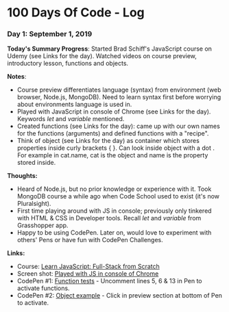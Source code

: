 # 100 Days Of Code - Log

### Day 1: September 1, 2019

**Today's Summary Progress**: Started Brad Schiff's JavaScript course on Udemy (see Links for the day).  Watched videos on course preview, introductory lesson, functions and objects.

**Notes**:  
* Course preview differentiates language (syntax) from environment (web browser, Node.js, MongoDB).  Need to learn syntax first before worrying about environments language is used in.
* Played with JavaScript in console of Chrome (see Links for the day).  Keywords *let* and *variable* mentioned.
* Created functions (see Links for the day):  came up with our own names for the functions (arguments) and defined functions with a "recipe".
* Think of object (see Links for the day) as container which stores properties inside curly brackets { }.  Can look inside object with a dot . For example in cat.name, cat is the object and name is the property stored inside.

**Thoughts:**
* Heard of Node.js, but no prior knowledge or experience with it.  Took MongoDB course a while ago when Code School used to exist (it's now Pluralsight).
* First time playing around with JS in console; previously only tinkered with HTML & CSS in Developer tools.  Recall *let* and *variable* from Grasshopper app.
* Happy to be using CodePen.  Later on, would love to experiment with others' Pens or have fun with CodePen Challenges.

**Links:**
* Course:  [Learn JavaScript: Full-Stack from Scratch](https://www.udemy.com/share/101qIyAkoedF9STQ==/)
* Screen shot:  [Played with JS in console of Chrome](https://drive.google.com/open?id=1JsvwvYGR34TGex3mpJhUefDklJ9PUf1d)
* CodePen #1:  [Function tests](https://codepen.io/webdevholland/pen/GRKMRKM) - Uncomment lines 5, 6 & 13 in Pen to activate functions.
* CodePen #2:  [Object example](https://codepen.io/webdevholland/pen/PoYJoey?editors=0010) - Click in preview section at bottom of Pen to activate.

<!--### Day 0: February 30, 2016 (Example 2)
    ##### (delete me or comment me out)

**Today's Progress**: Fixed CSS, worked on canvas functionality for the app.

**Thoughts**: I really struggled with CSS, but, overall, I feel like I am slowly getting better at it. Canvas is still new for me, but I managed to figure out some basic functionality.

**Link(s) to work**: [Calculator App](http://www.example.com)


### Day 1: June 27, Monday

**Today's Progress**: I've gone through many exercises on FreeCodeCamp.

**Thoughts** I've recently started coding, and it's a great feeling when I finally solve an algorithm challenge after a lot of attempts and hours spent.

**Link(s) to work**
1. [Find the Longest Word in a String](https://www.freecodecamp.com/challenges/find-the-longest-word-in-a-string)
2. [Title Case a Sentence](https://www.freecodecamp.com/challenges/title-case-a-sentence)-->
